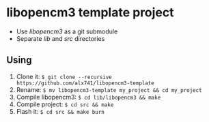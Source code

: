 # libopencm3 template project

* Use *libopencm3* as a git submodule
* Separate *lib* and *src* directories

## Using

1. Clone it: `$ git clone --recursive https://github.com/alx741/libopencm3-template`
2. Rename: `$ mv libopencm3-template my_project && cd my_project`
3. Compile libopencm3: `$ cd lib/libopencm3 && make`
4. Compile project: `$ cd src && make`
5. Flash it: `$ cd src && make burn`
